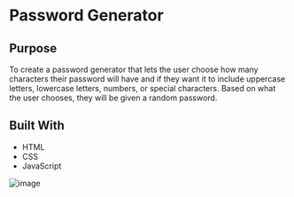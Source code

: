 # Password Generator

## Purpose
To create a password generator that lets the user choose how many characters their password will have and if they want it to include uppercase letters, lowercase letters, numbers, or special characters. Based on what the user chooses, they will be given a random password.

## Built With
* HTML
* CSS
* JavaScript


![image](https://user-images.githubusercontent.com/104735194/174159816-d385a2d4-d7d0-4e32-a92a-2107103eab99.png)
